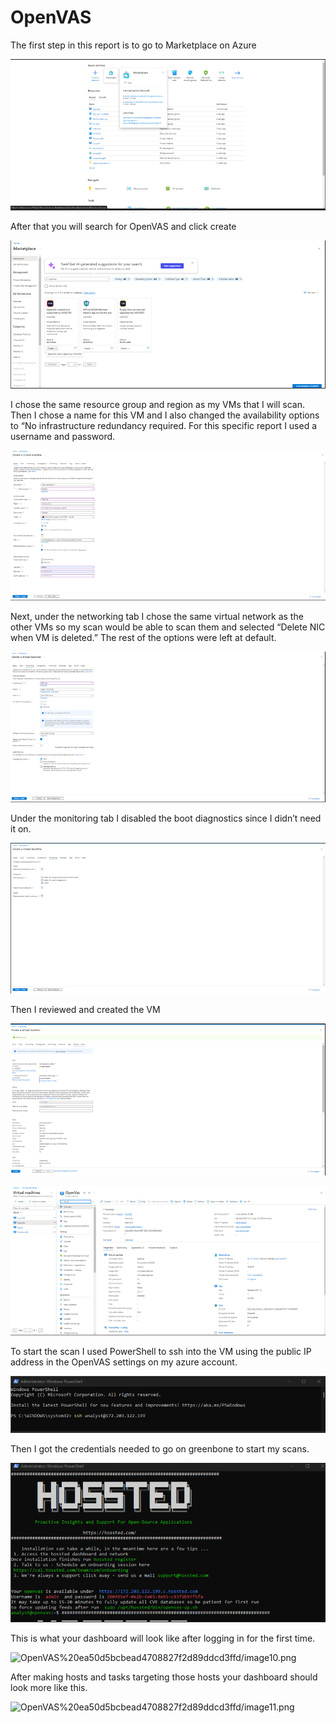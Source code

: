 # OpenVAS

The first step in this report is to go to Marketplace on Azure

![OpenVAS%20ea50d5bcbead4708827f2d89ddcd3ffd/image1.png](https://github.com/ifeoluwapoadedeji/pictures/blob/main/O1.png)

After that you will search for OpenVAS and click create

![OpenVAS%20ea50d5bcbead4708827f2d89ddcd3ffd/image2.png](https://github.com/ifeoluwapoadedeji/pictures/blob/main/O2.png)

I chose the same resource group and region as my VMs that I will scan. Then I chose a name for this VM and I also changed the availability options to “No infrastructure redundancy required. For this specific report I used a username and password.

![OpenVAS%20ea50d5bcbead4708827f2d89ddcd3ffd/image3.png](https://github.com/ifeoluwapoadedeji/pictures/blob/main/O3.png)

Next, under the networking tab I chose the same virtual network as the other VMs so my scan would be able to scan them and selected “Delete NIC when VM is deleted.” The rest of the options were left at default.

![OpenVAS%20ea50d5bcbead4708827f2d89ddcd3ffd/image4.png](https://github.com/ifeoluwapoadedeji/pictures/blob/main/O4.png)

Under the monitoring tab I disabled the boot diagnostics since I didn’t need it on.

![OpenVAS%20ea50d5bcbead4708827f2d89ddcd3ffd/image5.png](https://github.com/ifeoluwapoadedeji/pictures/blob/main/O5.png)

Then I reviewed and created the VM

![OpenVAS%20ea50d5bcbead4708827f2d89ddcd3ffd/image6.png](https://github.com/ifeoluwapoadedeji/pictures/blob/main/O6.png)

![OpenVAS%20ea50d5bcbead4708827f2d89ddcd3ffd/image7.png](https://github.com/ifeoluwapoadedeji/pictures/blob/main/O7.png)

To start the scan I used PowerShell to ssh into the VM using the public IP address in the OpenVAS settings on my azure account.

![OpenVAS%20ea50d5bcbead4708827f2d89ddcd3ffd/image8.png](https://github.com/ifeoluwapoadedeji/pictures/blob/main/O8.png)

Then I got the credentials needed to go on greenbone to start my scans.

![OpenVAS%20ea50d5bcbead4708827f2d89ddcd3ffd/image9.png](https://github.com/ifeoluwapoadedeji/pictures/blob/main/O9.png)

This is what your dashboard will look like after logging in for the first time.

![OpenVAS%20ea50d5bcbead4708827f2d89ddcd3ffd/image10.png](https://github.com/ifeoluwapoadedeji/pictures/blob/main/10.png)

After making hosts and tasks targeting those hosts your dashboard should look more like this.

![OpenVAS%20ea50d5bcbead4708827f2d89ddcd3ffd/image11.png](https://github.com/ifeoluwapoadedeji/pictures/blob/main/11.png)
